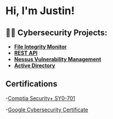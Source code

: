 <h1>Hi, I'm Justin! </h1>

<h2>👨‍💻 Cybersecurity Projects:</h2>

- <b>[File Integrity Monitor](https://github.com/jmalbin/FileIntegrityMonitor)</b>
- <b>[REST API](https://github.com/jmalbin/REST-API)</b>
- <b>[Nessus Vulnerability Management](https://github.com/jmalbin/Nessus-Vulnerability-Management)</b>
- <b>[Active Directory](https://github.com/jmalbin/Active-Directory)</b>

<h2>Certifications</h2>

-[Comptia Security+ SY0-701](https://www.credly.com/badges/3de88887-73d2-4a5c-b37d-fd294e42ac01/public_url)

-[Google Cybersecurity Certificate](https://www.credly.com/badges/c71360ca-c431-4af4-a523-573febe8888a/public_url)

<!--
**jmalbin/jmalbin** is a ✨ _special_ ✨ repository because its `README.md` (this file) appears on your GitHub profile.

Here are some ideas to get you started:

- 🔭 I’m currently working on ...
- 🌱 I’m currently learning ...
- 👯 I’m looking to collaborate on ...
- 🤔 I’m looking for help with ...
- 💬 Ask me about ...
- 📫 How to reach me: ...
- 😄 Pronouns: ...
- ⚡ Fun fact: ...
-->
